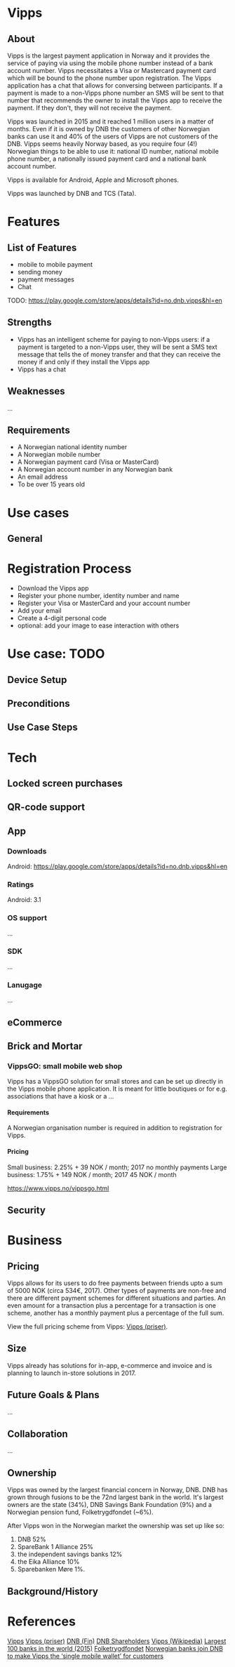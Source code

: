 # Vipps

## About

Vipps is the largest payment application in Norway and it provides the service of paying via using the mobile phone number instead of a bank account number. Vipps necessitates a Visa or Mastercard payment card which will be bound to the phone number upon registration. The Vipps application has a chat that allows for conversing between participants. If a payment is made to a non-Vipps phone number an SMS will be sent to that number that recommends the owner to install the Vipps app to receive the payment. If they don't, they will not receive the payment.

Vipps was launched in 2015 and it reached 1 million users in a matter of months. Even if it is owned by DNB the customers of other Norwegian banks can use it and 40% of the users of Vipps are not customers of the DNB. Vipps seems heavily Norway based, as you require four (4!) Norwegian things to be able to use it: national ID number, national mobile phone number, a nationally issued payment card and a national bank account number.

Vipps is available for Android, Apple and Microsoft phones.

Vipps was launched by DNB and TCS (Tata).

# Features

## List of Features

- mobile to mobile payment
- sending money
- payment messages
- Chat

TODO: https://play.google.com/store/apps/details?id=no.dnb.vipps&hl=en

## Strengths

- Vipps has an intelligent scheme for paying to non-Vipps users: if a payment is targeted to a non-Vipps user, they will be sent a SMS text message that tells the of money transfer and that they can receive the money if and only if they install the Vipps app
- Vipps has a chat

## Weaknesses

...

## Requirements

- A Norwegian national identity number
- A Norwegian mobile number
- A Norwegian payment card (Visa or MasterCard)
- A Norwegian account number in any Norwegian bank
- An email address
- To be over 15 years old

# Use cases

## General

# Registration Process

- Download the Vipps app
- Register your phone number, identity number and name
- Register your Visa or MasterCard and your account number
- Add your email
- Create a 4-digit personal code
- optional: add your image to ease interaction with others

# Use case: TODO
## Device Setup
## Preconditions
## Use Case Steps

# Tech
## Locked screen purchases
## QR-code support

## App
### Downloads

Android: https://play.google.com/store/apps/details?id=no.dnb.vipps&hl=en

### Ratings

Android: 3.1

### OS support

...

### SDK

...

### Lanugage

...

## eCommerce

## Brick and Mortar

### VippsGO: small mobile web shop

Vipps has a VippsGO solution for small stores and can be set up directly in the Vipps mobile phone application.
It is meant for little boutiques or for e.g. associations that have a kiosk or a ...

#### Requirements

A Norwegian organisation number is required in addition to registration for Vipps.

#### Pricing

Small business: 2.25% + 39 NOK / month; 2017 no monthly payments
Large business: 1.75% + 149 NOK / month; 2017 45 NOK / month

https://www.vipps.no/vippsgo.html

## Security

# Business

## Pricing

Vipps allows for its users to do free payments between friends upto a sum of 5000 NOK (circa 534€, 2017). Other types of payments are non-free and there are different payment schemes for different situations and parties. An even amount for a transaction plus a percentage for a transaction is one scheme, another has a monthly payment plus a percentage of the full sum.

View the full pricing scheme from Vipps: [Vipps (priser)](https://www.vipps.no/priser.html).

## Size

Vipps already has solutions for in-app, e-commerce and invoice and is planning to launch in-store solutions in 2017.

## Future Goals & Plans

...

## Collaboration

...

## Ownership

Vipps was owned by the largest financial concern in Norway, DNB. DNB has grown through fusions to be the 72nd largest bank in the world. It's largest owners are the state (34%), DNB Savings Bank Foundation (9%) and a Norwegian pension fund, Folketrygdfondet (~6%).

After Vipps won in the Norwegian market the ownership was set up like so:
 1. DNB 52%
 2. SpareBank 1 Alliance 25%
 3. the independent savings banks 12%
 4. the Eika Alliance 10%
 5. Sparebanken Møre 1%.

## Background/History

# References

[Vipps](https://www.vipps.no/)
[Vipps (priser)](https://www.vipps.no/priser.html)
[DNB (Fin)](https://fi.wikipedia.org/wiki/DNB_(norjalainen_pankki))
[DNB Shareholders](https://www.dnb.no/en/about-us/investor-relations/dnb-share/shareholders.html)
[Vipps (Wikipedia)](https://en.wikipedia.org/wiki/Vipps)
[Largest 100 banks in the world (2015)](https://www.snl.com/InteractiveX/Article.aspx?cdid=A-33361429-13866)
[Folketrygdfondet](https://no.wikipedia.org/wiki/Folketrygdfondet)
[Norwegian banks join DNB to make Vipps the ‘single mobile wallet’ for customers](https://www.nfcworld.com/2017/02/14/350165/norwegian-banks-join-dnb-make-vipps-single-mobile-wallet-customers/)
